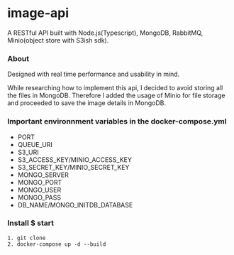 # image-api

A RESTful API built with Node.js(Typescript), MongoDB, RabbitMQ, Minio(object store with S3ish sdk).

### About

Designed with real time performance and usability in mind.

While researching how to implement this api, I decided to avoid storing all the files in MongoDB. Therefore I added the usage of Minio for file storage and proceeded to save the image details in MongoDB.


### Important environnment variables in the docker-compose.yml

- PORT
- QUEUE_URI
- S3_URI
- S3_ACCESS_KEY/MINIO_ACCESS_KEY
- S3_SECRET_KEY/MINIO_SECRET_KEY
- MONGO_SERVER
- MONGO_PORT
- MONGO_USER
- MONGO_PASS
- DB_NAME/MONGO_INITDB_DATABASE


### Install $ start

```
1. git clone
2. docker-compose up -d --build

```